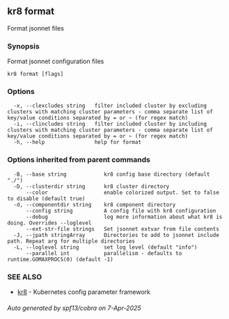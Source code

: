 ## kr8 format

Format jsonnet files

### Synopsis

Format jsonnet configuration files

```
kr8 format [flags]
```

### Options

```
  -x, --clexcludes string   filter included cluster by excluding clusters with matching cluster parameters - comma separate list of key/value conditions separated by = or ~ (for regex match)
  -i, --clincludes string   filter included cluster by including clusters with matching cluster parameters - comma separate list of key/value conditions separated by = or ~ (for regex match)
  -h, --help                help for format
```

### Options inherited from parent commands

```
  -B, --base string            kr8 config base directory (default "./")
  -D, --clusterdir string      kr8 cluster directory
      --color                  enable colorized output. Set to false to disable (default true)
  -d, --componentdir string    kr8 component directory
      --config string          A config file with kr8 configuration
      --debug                  log more information about what kr8 is doing. Overrides --loglevel
      --ext-str-file strings   Set jsonnet extvar from file contents
  -J, --jpath stringArray      Directories to add to jsonnet include path. Repeat arg for multiple directories
  -L, --loglevel string        set log level (default "info")
      --parallel int           parallelism - defaults to runtime.GOMAXPROCS(0) (default -1)
```

### SEE ALSO

* [kr8](kr8.md)	 - Kubernetes config parameter framework

###### Auto generated by spf13/cobra on 7-Apr-2025
